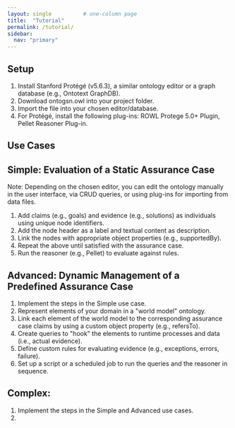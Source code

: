 ```yaml
---
layout: single          # one‑column page
title:  "Tutorial"
permalink: /tutorial/
sidebar:
  nav: "primary"
---
```


## Setup
1. Install Stanford Protégé (v5.6.3), a similar ontology editor or a graph database (e.g., Ontotext GraphDB).
2. Download ontogsn.owl into your project folder.
3. Import the file into your chosen editor/database.
4. For Protégé, install the following plug-ins: ROWL Protege 5.0+ Plugin, Pellet Reasoner Plug-in.

## Use Cases

## Simple: Evaluation of a Static Assurance Case
Note: Depending on the chosen editor, you can edit the ontology manually in the user interface, via CRUD queries, or using plug-ins for importing from data files.

1. Add claims (e.g., goals) and evidence (e.g., solutions) as individuals using unique node identifiers.
2. Add the node header as a label and textual content as description.
3. Link the nodes with appropriate object properties (e.g., supportedBy).
4. Repeat the above until satisfied with the assurance case.
5. Run the reasoner (e.g., Pellet) to evaluate against rules.

## Advanced: Dynamic Management of a Predefined Assurance Case
1. Implement the steps in the Simple use case.
2. Represent elements of your domain in a "world model" ontology.
3. Link each element of the world model to the corresponding assurance case claims by using a custom object property (e.g., refersTo).
4. Create queries to "hook" the elements to runtime processes and data (i.e., actual evidence).
5. Define custom rules for evaluating evidence (e.g., exceptions, errors, failure).
6. Set up a script or a scheduled job to run the queries and the reasoner in sequence.

## Complex: 
1. Implement the steps in the Simple and Advanced use cases.
2. 